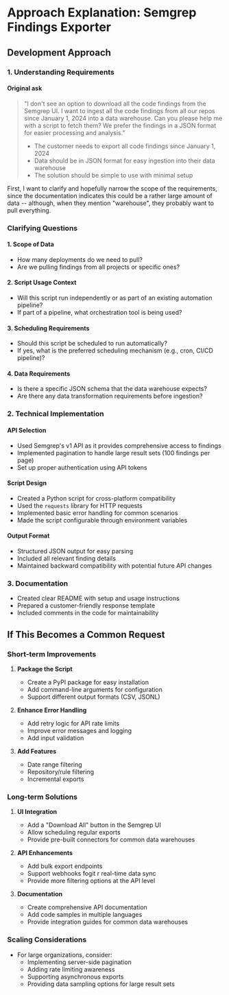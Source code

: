 # Approach Explanation: Semgrep Findings Exporter

## Development Approach

### 1. Understanding Requirements

#### Original ask

> "I don't see an option to download all the code findings from the Semgrep UI. I want
to ingest all the code findings from all our repos since January 1, 2024 into a data
warehouse. Can you please help me with a script to fetch them? We prefer the findings in
a JSON format for easier processing and analysis."
>
> - The customer needs to export all code findings since January 1, 2024
> - Data should be in JSON format for easy ingestion into their data warehouse
> - The solution should be simple to use with minimal setup

First, I want to clarify and hopefully narrow the scope of the requirements, since the
documentation indicates this could be a rather large amount of data -- although, when
they mention "warehouse", they probably want to pull everything.

### Clarifying Questions

#### 1. Scope of Data

- How many deployments do we need to pull?
- Are we pulling findings from all projects or specific ones?

#### 2. Script Usage Context

- Will this script run independently or as part of an existing automation pipeline?
- If part of a pipeline, what orchestration tool is being used?

#### 3. Scheduling Requirements

- Should this script be scheduled to run automatically?
- If yes, what is the preferred scheduling mechanism (e.g., cron, CI/CD pipeline)?

#### 4. Data Requirements

- Is there a specific JSON schema that the data warehouse expects?
- Are there any data transformation requirements before ingestion?

### 2. Technical Implementation

#### API Selection

- Used Semgrep's v1 API as it provides comprehensive access to findings
- Implemented pagination to handle large result sets (100 findings per page)
- Set up proper authentication using API tokens

#### Script Design

- Created a Python script for cross-platform compatibility
- Used the `requests` library for HTTP requests
- Implemented basic error handling for common scenarios
- Made the script configurable through environment variables

#### Output Format

- Structured JSON output for easy parsing
- Included all relevant finding details
- Maintained backward compatibility with potential future API changes

### 3. Documentation

- Created clear README with setup and usage instructions
- Prepared a customer-friendly response template
- Included comments in the code for maintainability

## If This Becomes a Common Request

### Short-term Improvements

1. **Package the Script**
   - Create a PyPI package for easy installation
   - Add command-line arguments for configuration
   - Support different output formats (CSV, JSONL)

2. **Enhance Error Handling**
   - Add retry logic for API rate limits
   - Improve error messages and logging
   - Add input validation

3. **Add Features**
   - Date range filtering
   - Repository/rule filtering
   - Incremental exports

### Long-term Solutions

1. **UI Integration**
   - Add a "Download All" button in the Semgrep UI
   - Allow scheduling regular exports
   - Provide pre-built connectors for common data warehouses

2. **API Enhancements**
   - Add bulk export endpoints
   - Support webhooks fogit r real-time data sync
   - Provide more filtering options at the API level

3. **Documentation**
   - Create comprehensive API documentation
   - Add code samples in multiple languages
   - Provide integration guides for common data warehouses

### Scaling Considerations

- For large organizations, consider:
  - Implementing server-side pagination
  - Adding rate limiting awareness
  - Supporting asynchronous exports
  - Providing data sampling options for large result sets

